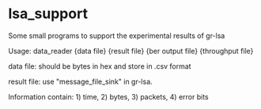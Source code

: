 # lsa_support
Some small programs to support the experimental results of gr-lsa

Usage:
  data_reader {data file} {result file} {ber output file} {throughput file}

  data file: should be bytes in hex and store in .csv format
  
  result file: use "message_file_sink" in gr-lsa. 
  
  Information contain: 
    1) time, 
    2) bytes, 
    3) packets,
    4) error bits
  
